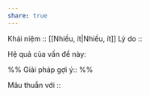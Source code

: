 ```yaml
---
share: true
---
```

Khái niệm :: [[Nhiều, ít|Nhiều, ít]]
Lý do :: 

Hệ quả của vấn đề này:


%%
Giải pháp gợi ý:: 
%%



Mâu thuẫn với ::